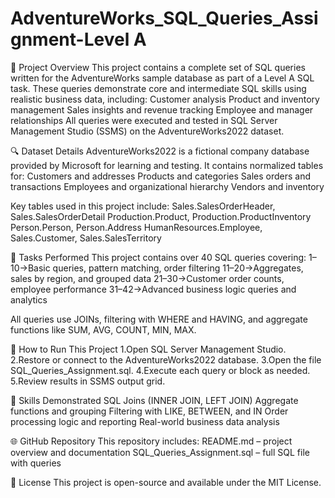 # AdventureWorks_SQL_Queries_Assignment-Level A

📂 Project Overview
This project contains a complete set of SQL queries written for the AdventureWorks sample database as part of a Level A SQL task. These queries demonstrate core and intermediate SQL skills using realistic business data, including:
Customer analysis
Product and inventory management
Sales insights and revenue tracking
Employee and manager relationships
All queries were executed and tested in SQL Server Management Studio (SSMS) on the AdventureWorks2022 dataset.

🔍 Dataset Details
AdventureWorks2022 is a fictional company database provided by Microsoft for learning and testing. It contains normalized tables for:
Customers and addresses
Products and categories
Sales orders and transactions
Employees and organizational hierarchy
Vendors and inventory

Key tables used in this project include:
Sales.SalesOrderHeader, Sales.SalesOrderDetail
Production.Product, Production.ProductInventory
Person.Person, Person.Address
HumanResources.Employee, Sales.Customer, Sales.SalesTerritory

🔧 Tasks Performed
This project contains over 40 SQL queries covering:
1–10->Basic queries, pattern matching, order filtering
11–20->Aggregates, sales by region, and grouped data
21–30->Customer order counts, employee performance
31–42->Advanced business logic queries and analytics

All queries use JOINs, filtering with WHERE and HAVING, and aggregate functions like SUM, AVG, COUNT, MIN, MAX.

🔹 How to Run This Project
1.Open SQL Server Management Studio.
2.Restore or connect to the AdventureWorks2022 database.
3.Open the file SQL_Queries_Assignment.sql.
4.Execute each query or block as needed.
5.Review results in SSMS output grid.

💪 Skills Demonstrated
SQL Joins (INNER JOIN, LEFT JOIN)
Aggregate functions and grouping
Filtering with LIKE, BETWEEN, and IN
Order processing logic and reporting
Real-world business data analysis

🌐 GitHub Repository
This repository includes:
README.md – project overview and documentation
SQL_Queries_Assignment.sql – full SQL file with queries

🚀 License
This project is open-source and available under the MIT License.



